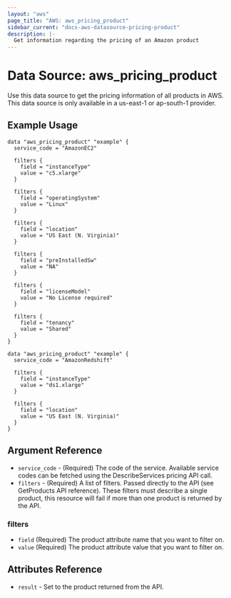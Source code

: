 ```yaml
---
layout: "aws"
page_title: "AWS: aws_pricing_product"
sidebar_current: "docs-aws-datasource-pricing-product"
description: |-
  Get information regarding the pricing of an Amazon product
---
```


# Data Source: aws_pricing_product

Use this data source to get the pricing information of all products in AWS.
This data source is only available in a us-east-1 or ap-south-1 provider.

## Example Usage

```hcl
data "aws_pricing_product" "example" {
  service_code = "AmazonEC2"

  filters {
    field = "instanceType"
    value = "c5.xlarge"
  }

  filters {
    field = "operatingSystem"
    value = "Linux"
  }

  filters {
    field = "location"
    value = "US East (N. Virginia)"
  }

  filters {
    field = "preInstalledSw"
    value = "NA"
  }

  filters {
    field = "licenseModel"
    value = "No License required"
  }

  filters {
    field = "tenancy"
    value = "Shared"
  }
}
```

```hcl
data "aws_pricing_product" "example" {
  service_code = "AmazonRedshift"

  filters {
    field = "instanceType"
    value = "ds1.xlarge"
  }

  filters {
    field = "location"
    value = "US East (N. Virginia)"
  }
}
```

## Argument Reference

 * `service_code` - (Required) The code of the service. Available service codes can be fetched using the DescribeServices pricing API call.
 * `filters` - (Required) A list of filters. Passed directly to the API (see GetProducts API reference). These filters must describe a single product, this resource will fail if more than one product is returned by the API.

### filters

 * `field` (Required) The product attribute name that you want to filter on.
 * `value` (Required) The product attribute value that you want to filter on.

## Attributes Reference

 * `result` - Set to the product returned from the API.


